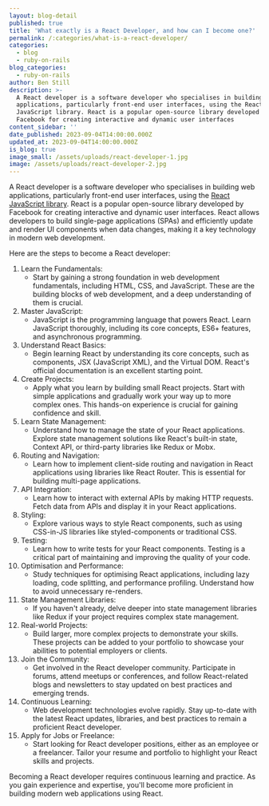 ```yaml
---
layout: blog-detail
published: true
title: 'What exactly is a React Developer, and how can I become one?'
permalink: /:categories/what-is-a-react-developer/
categories:
  - blog
  - ruby-on-rails
blog_categories:
  - ruby-on-rails
author: Ben Still
description: >-
  A React developer is a software developer who specialises in building web
  applications, particularly front-end user interfaces, using the React
  JavaScript library. React is a popular open-source library developed by
  Facebook for creating interactive and dynamic user interfaces
content_sidebar: ''
date_published: 2023-09-04T14:00:00.000Z
updated_at: 2023-09-04T14:00:00.000Z
is_blog: true
image_small: /assets/uploads/react-developer-1.jpg
image: /assets/uploads/react-developer-2.jpg
---
```


A React developer is a software developer who specialises in building web applications, particularly front-end user interfaces, using the [React JavaScript library](/technology/reactJS/ "React"). React is a popular open-source library developed by Facebook for creating interactive and dynamic user interfaces. React allows developers to build single-page applications (SPAs) and efficiently update and render UI components when data changes, making it a key technology in modern web development.

Here are the steps to become a React developer:

1. Learn the Fundamentals:
   * Start by gaining a strong foundation in web development fundamentals, including HTML, CSS, and JavaScript. These are the building blocks of web development, and a deep understanding of them is crucial.
2. Master JavaScript:
   * JavaScript is the programming language that powers React. Learn JavaScript thoroughly, including its core concepts, ES6+ features, and asynchronous programming.
3. Understand React Basics:
   * Begin learning React by understanding its core concepts, such as components, JSX (JavaScript XML), and the Virtual DOM. React's official documentation is an excellent starting point.
4. Create Projects:
   * Apply what you learn by building small React projects. Start with simple applications and gradually work your way up to more complex ones. This hands-on experience is crucial for gaining confidence and skill.
5. Learn State Management:
   * Understand how to manage the state of your React applications. Explore state management solutions like React's built-in state, Context API, or third-party libraries like Redux or Mobx.
6. Routing and Navigation:
   * Learn how to implement client-side routing and navigation in React applications using libraries like React Router. This is essential for building multi-page applications.
7. API Integration:
   * Learn how to interact with external APIs by making HTTP requests. Fetch data from APIs and display it in your React applications.
8. Styling:
   * Explore various ways to style React components, such as using CSS-in-JS libraries like styled-components or traditional CSS.
9. Testing:
   * Learn how to write tests for your React components. Testing is a critical part of maintaining and improving the quality of your code.
10. Optimisation and Performance:
    * Study techniques for optimising React applications, including lazy loading, code splitting, and performance profiling. Understand how to avoid unnecessary re-renders.
11. State Management Libraries:
    * If you haven't already, delve deeper into state management libraries like Redux if your project requires complex state management.
12. Real-world Projects:
    * Build larger, more complex projects to demonstrate your skills. These projects can be added to your portfolio to showcase your abilities to potential employers or clients.
13. Join the Community:
    * Get involved in the React developer community. Participate in forums, attend meetups or conferences, and follow React-related blogs and newsletters to stay updated on best practices and emerging trends.
14. Continuous Learning:
    * Web development technologies evolve rapidly. Stay up-to-date with the latest React updates, libraries, and best practices to remain a proficient React developer.
15. Apply for Jobs or Freelance:
    * Start looking for React developer positions, either as an employee or a freelancer. Tailor your resume and portfolio to highlight your React skills and projects.

Becoming a React developer requires continuous learning and practice. As you gain experience and expertise, you'll become more proficient in building modern web applications using React.
